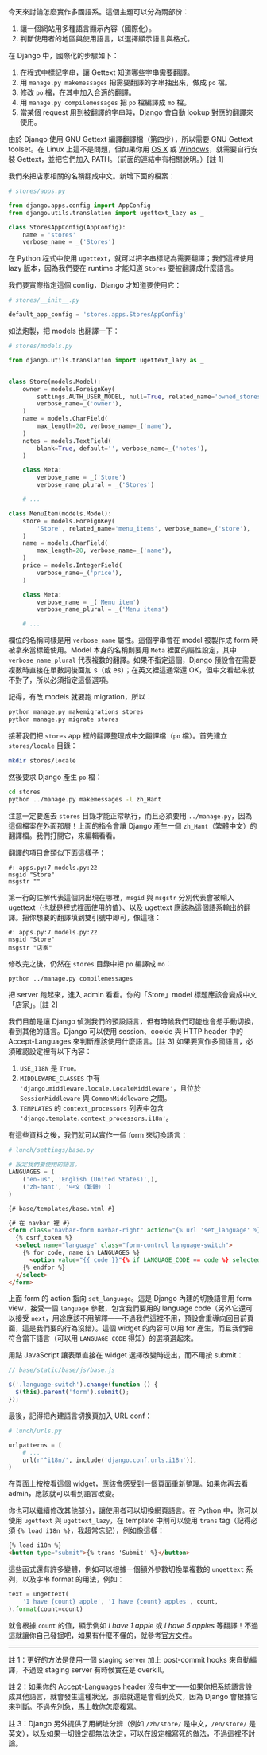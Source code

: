 今天來討論怎麼實作多國語系。這個主題可以分為兩部份：

1. 讓一個網站用多種語言顯示內容（國際化）。
2. 判斷使用者的地區與使用語言，以選擇顯示語言與格式。

在 Django 中，國際化的步驟如下：

1. 在程式中標記字串，讓 Gettext 知道哪些字串需要翻譯。
2. 用 `manage.py makemessages` 把需要翻譯的字串抽出來，做成 `po` 檔。
3. 修改 `po` 檔，在其中加入合適的翻譯。
4. 用 `manage.py compilemessages` 把 `po` 檔編譯成 `mo` 檔。
5. 當某個 request 用到被翻譯的字串時，Django 會自動 lookup 對應的翻譯來使用。

由於 Django 使用 GNU Gettext 編譯翻譯檔（第四步），所以需要 GNU Gettext toolset。在 Linux 上這不是問題，但如果你用 [OS X](https://github.com/Homebrew/homebrew/issues/8461) 或 [Windows](https://docs.djangoproject.com/en/dev/topics/i18n/translation/#gettext-on-windows)，就需要自行安裝 Gettext，並把它們加入 PATH。（前面的連結中有相關說明。）[註 1]

我們來把店家相關的名稱翻成中文。新增下面的檔案：

```python
# stores/apps.py

from django.apps.config import AppConfig
from django.utils.translation import ugettext_lazy as _

class StoresAppConfig(AppConfig):
    name = 'stores'
    verbose_name = _('Stores')
```

在 Python 程式中使用 `ugettext`，就可以把字串標記為需要翻譯；我們這裡使用 lazy 版本，因為我們要在 runtime 才能知道 `Stores` 要被翻譯成什麼語言。

我們要實際指定這個 config，Django 才知道要使用它：

```python
# stores/__init__.py

default_app_config = 'stores.apps.StoresAppConfig'
```

如法炮製，把 models 也翻譯一下：

```python
# stores/models.py

from django.utils.translation import ugettext_lazy as _


class Store(models.Model):
    owner = models.ForeignKey(
        settings.AUTH_USER_MODEL, null=True, related_name='owned_stores',
        verbose_name=_('owner'),
    )
    name = models.CharField(
        max_length=20, verbose_name=_('name'),
    )
    notes = models.TextField(
        blank=True, default='', verbose_name=_('notes'),
    )

    class Meta:
        verbose_name = _('Store')
        verbose_name_plural = _('Stores')

    # ...

class MenuItem(models.Model):
    store = models.ForeignKey(
        'Store', related_name='menu_items', verbose_name=_('store'),
    )
    name = models.CharField(
        max_length=20, verbose_name=_('name'),
    )
    price = models.IntegerField(
        verbose_name=_('price'),
    )

    class Meta:
        verbose_name = _('Menu item')
        verbose_name_plural = _('Menu items')

    # ...
```

欄位的名稱同樣是用 `verbose_name` 屬性。這個字串會在 model 被製作成 form 時被拿來當標籤使用。Model 本身的名稱則要用 `Meta` 裡面的屬性設定，其中 `verbose_name_plural` 代表複數的翻譯。如果不指定這個，Django 預設會在需要複數時直接在單數詞後面加 s（或 es）；在英文裡這通常還 OK，但中文看起來就不對了，所以必須指定這個選項。

記得，有改 models 就要跑 migration，所以：

```bash
python manage.py makemigrations stores
python manage.py migrate stores
```

接著我們把 `stores` app 裡的翻譯整理成中文翻譯檔（`po` 檔）。首先建立 `stores/locale` 目錄：

```bash
mkdir stores/locale
```

然後要求 Django 產生 `po` 檔：

```bash
cd stores
python ../manage.py makemessages -l zh_Hant
```

注意一定要進去 `stores` 目錄才能正常執行，而且必須要用 `../manage.py`，因為這個檔案在外面那層！上面的指令會讓 Django 產生一個 `zh_Hant`（繁體中文）的翻譯檔。我們打開它，來編輯看看。

翻譯的項目會類似下面這樣子：

```
#: apps.py:7 models.py:22
msgid "Store"
msgstr ""
```

第一行的註解代表這個詞出現在哪裡，`msgid` 與 `msgstr` 分別代表會被輸入 ugettext（也就是程式裡面使用的值）、以及 ugettext 應該為這個語系輸出的翻譯。把你想要的翻譯填到雙引號中即可，像這樣：

```
#: apps.py:7 models.py:22
msgid "Store"
msgstr "店家"
```

修改完之後，仍然在 `stores` 目錄中把 `po` 編譯成 `mo`：

```bash
python ../manage.py compilemessages
```

把 server 跑起來，進入 admin 看看。你的「Store」model 標題應該會變成中文「店家」。[註 2]

我們目前是讓 Django 偵測我們的預設語言，但有時候我們可能也會想手動切換，看到其他的語言。Django 可以使用 session、cookie 與 HTTP header 中的 Accept-Languages 來判斷應該使用什麼語言。[註 3] 如果要實作多國語言，必須確認設定裡有以下內容：

1. `USE_I18N` 是 `True`。
2. `MIDDLEWARE_CLASSES` 中有 `'django.middleware.locale.LocaleMiddleware'`，且位於 `SessionMiddleware` 與 `CommonMiddleware` 之間。
3. `TEMPLATES` 的 `context_processors` 列表中包含 `'django.template.context_processors.i18n'`。

有這些資料之後，我們就可以實作一個 form 來切換語言：

```python
# lunch/settings/base.py

# 設定我們要使用的語言。
LANGUAGES = (
    ('en-us', 'English (United States)',),
    ('zh-hant', '中文（繁體）')
)
```

```html
{# base/templates/base.html #}

{# 在 navbar 裡 #}
<form class="navbar-form navbar-right" action="{% url 'set_language' %}" method="post">
  {% csrf_token %}
  <select name="language" class="form-control language-switch">
    {% for code, name in LANGUAGES %}
      <option value="{{ code }}"{% if LANGUAGE_CODE == code %} selected{% endif %}>{{ name }}</option>
    {% endfor %}
  </select>
</form>
```

上面 form 的 action 指向 `set_language`。這是 Django 內建的切換語言用 form view，接受一個 `language` 參數，包含我們要用的 language code（另外它還可以接受 `next`，用途應該不用解釋——不過我們這裡不用，預設會重導向回目前頁面，這是我們要的行為沒錯）。這個 widget 的內容可以用 for 產生，而且我們把符合當下語言（可以用 `LANGUAGE_CODE` 得知）的選項選起來。

用點 JavaScript 讓表單直接在 widget 選擇改變時送出，而不用按 submit：

```javascript
// base/static/base/js/base.js

$('.language-switch').change(function () {
  $(this).parent('form').submit();
});
```

最後，記得把內建語言切換頁加入 URL conf：

```python
# lunch/urls.py

urlpatterns = [
    # ...
    url(r'^i18n/', include('django.conf.urls.i18n')),
)
```

在頁面上按按看這個 widget，應該會感受到一個頁面重新整理。如果你再去看 admin，應該就可以看到語言改變。

你也可以繼續修改其他部分，讓使用者可以切換網頁語言。在 Python 中，你可以使用 `ugettext` 與 `ugettext_lazy`，在 template 中則可以使用 `trans` tag（記得必須 `{% load i18n %}`，我超常忘記），例如像這樣：

```html
{% load i18n %}
<button type="submit">{% trans 'Submit' %}</button>
```

這些函式還有許多變體，例如可以根據一個額外參數切換單複數的 `ungettext` 系列，以及字串 format 的用法，例如：

```python
text = ungettext(
    'I have {count} apple', 'I have {count} apples', count,
).format(count=count)
```

就會根據 `count` 的值，顯示例如 *I have 1 apple* 或 *I have 5 apples* 等翻譯！不過這就讓你自己發掘吧，如果有什麼不懂的，就參考[官方文件](https://docs.djangoproject.com/en/1.7/topics/i18n/translation/)。

---

註 1：更好的方法是使用一個 staging server 加上 post-commit hooks 來自動編譯，不過設 staging server 有時候實在是 overkill。

註 2：如果你的 Accept-Languages header 沒有中文——如果你把系統語言設成其他語言，就會發生這種狀況，那麼就還是會看到英文，因為 Django 會根據它來判斷。不過先別急，馬上教你怎麼複寫。

註 3：Django 另外提供了用網址分辨（例如 `/zh/store/` 是中文，`/en/store/` 是英文），以及如果一切設定都無法決定，可以在設定檔寫死的做法，不過這裡不討論。
